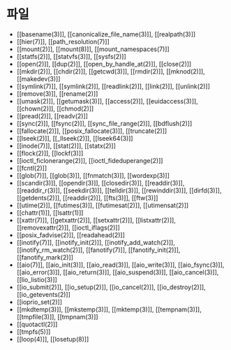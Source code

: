 # 파일

* [[basename(3)]], [[canonicalize_file_name(3)]], [[realpath(3)]]
* [[hier(7)]], [[path_resolution(7)]]
* [[mount(2)]], [[mount(8)]], [[mount_namespaces(7)]]
* [[statfs(2)]], [[statvfs(3)]], [[sysfs(2)]]
* [[open(2)]], [[dup(2)]], [[open_by_handle_at(2)]], [[close(2)]]
* [[mkdir(2)]], [[chdir(2)]], [[getcwd(3)]], [[rmdir(2)]], [[mknod(2)]], [[makedev(3)]]
* [[symlink(7)]], [[symlink(2)]], [[readlink(2)]], [[link(2)]], [[unlink(2)]]
* [[remove(3)]], [[rename(2)]]
* [[umask(2)]], [[getumask(3)]], [[access(2)]], [[euidaccess(3)]], [[chown(2)]], [[chmod(2)]]
* [[pread(2)]], [[readv(2)]]
* [[sync(2)]], [[fsync(2)]], [[sync_file_range(2)]], [[bdflush(2)]]
* [[fallocate(2)]], [[posix_fallocate(3)]], [[truncate(2)]]
* [[lseek(2)]], [[_llseek(2)]], [[lseek64(3)]]
* [[inode(7)]], [[stat(2)]], [[statx(2)]]
* [[flock(2)]], [[lockf(3)]]
* [[ioctl_ficlonerange(2)]], [[ioctl_fideduperange(2)]]
* [[fcntl(2)]]
* [[glob(7)]], [[glob(3)]], [[fnmatch(3)]], [[wordexp(3)]]
* [[scandir(3)]], [[opendir(3)]], [[closedir(3)]], [[readdir(3)]], [[readdir_r(3)]], [[seekdir(3)]], [[telldir(3)]], [[rewinddir(3)]], [[dirfd(3)]], [[getdents(2)]], [[readdir(2)]], [[fts(3)]], [[ftw(3)]]
* [[utime(2)]], [[futimes(3)]], [[futimesat(2)]], [[utimensat(2)]]
* [[chattr(1)]], [[lsattr(1)]]
* [[xattr(7)]], [[getxattr(2)]], [[setxattr(2)]], [[listxattr(2)]], [[removexattr(2)]], [[ioctl_iflags(2)]]
* [[posix_fadvise(2)]], [[readahead(2)]]
* [[inotify(7)]], [[inotify_init(2)]], [[inotify_add_watch(2)]], [[inotify_rm_watch(2)]], [[fanotify(7)]], [[fanotify_init(2)]], [[fanotify_mark(2)]]
* [[aio(7)]], [[aio_init(3)]], [[aio_read(3)]], [[aio_write(3)]], [[aio_fsync(3)]], [[aio_error(3)]], [[aio_return(3)]], [[aio_suspend(3)]], [[aio_cancel(3)]], [[lio_listio(3)]]
* [[io_submit(2)]], [[io_setup(2)]], [[io_cancel(2)]], [[io_destroy(2)]], [[io_getevents(2)]]
* [[ioprio_set(2)]]
* [[mkdtemp(3)]], [[mkstemp(3)]], [[mktemp(3)]], [[tempnam(3)]], [[tmpfile(3)]], [[tmpnam(3)]]
* [[quotactl(2)]]
* [[tmpfs(5)]]
* [[loop(4)]], [[losetup(8)]]
